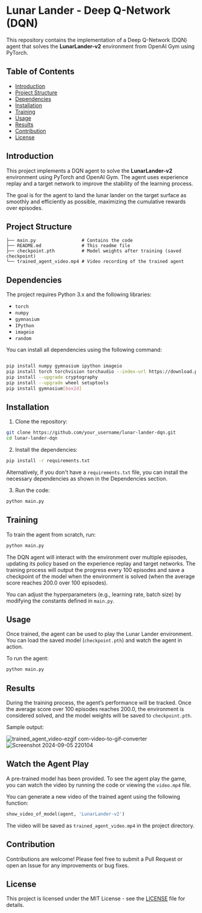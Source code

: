
# Lunar Lander - Deep Q-Network (DQN)

This repository contains the implementation of a Deep Q-Network (DQN) agent that solves the **LunarLander-v2** environment from OpenAI Gym using PyTorch.

## Table of Contents
- [Introduction](#introduction)
- [Project Structure](#project-structure)
- [Dependencies](#dependencies)
- [Installation](#installation)
- [Training](#training)
- [Usage](#usage)
- [Results](#results)
- [Contribution](#contribution)
- [License](#license)

## Introduction

This project implements a DQN agent to solve the **LunarLander-v2** environment using PyTorch and OpenAI Gym. The agent uses experience replay and a target network to improve the stability of the learning process.

The goal is for the agent to land the lunar lander on the target surface as smoothly and efficiently as possible, maximizing the cumulative rewards over episodes.

## Project Structure

```
├── main.py                 # Contains the code
├── README.md               # This readme file
├── checkpoint.pth          # Model weights after training (saved checkpoint)
└── trained_agent_video.mp4 # Video recording of the trained agent
```

## Dependencies

The project requires Python 3.x and the following libraries:

- `torch`
- `numpy`
- `gymnasium`
- `IPython`
- `imageio`
- `random`

You can install all dependencies using the following command:

```bash

pip install numpy gymnasium ipython imageio
pip install torch torchvision torchaudio --index-url https://download.pytorch.org/whl/cu124
pip install --upgrade cryptography
pip install --upgrade wheel setuptools
pip install gymnasium[box2d]


```

## Installation

1. Clone the repository:

```bash
git clone https://github.com/your_username/lunar-lander-dqn.git
cd lunar-lander-dqn
```

2. Install the dependencies:

```bash
pip install -r requirements.txt
```

Alternatively, if you don't have a `requirements.txt` file, you can install the necessary dependencies as shown in the Dependencies section.

3. Run the code:

```bash
python main.py
```

## Training

To train the agent from scratch, run:

```bash
python main.py
```

The DQN agent will interact with the environment over multiple episodes, updating its policy based on the experience replay and target networks. The training process will output the progress every 100 episodes and save a checkpoint of the model when the environment is solved (when the average score reaches 200.0 over 100 episodes).

You can adjust the hyperparameters (e.g., learning rate, batch size) by modifying the constants defined in `main.py`.

## Usage

Once trained, the agent can be used to play the Lunar Lander environment. You can load the saved model (`checkpoint.pth`) and watch the agent in action.

To run the agent:

```bash
python main.py 
```

## Results

During the training process, the agent’s performance will be tracked. Once the average score over 100 episodes reaches 200.0, the environment is considered solved, and the model weights will be saved to `checkpoint.pth`.

Sample output:

![trained_agent_video-ezgif com-video-to-gif-converter](https://github.com/user-attachments/assets/9f6f7f30-4c79-4661-82b1-50faa7c7ee7a)
![Screenshot 2024-09-05 220104](https://github.com/user-attachments/assets/6c27e4a6-3194-47ed-a0c8-565d6415e91c)


## Watch the Agent Play

A pre-trained model has been provided. To see the agent play the game, you can watch the video by running the code or viewing the `video.mp4` file.

You can generate a new video of the trained agent using the following function:

```python
show_video_of_model(agent, 'LunarLander-v2')
```

The video will be saved as `trained_agent_video.mp4` in the project directory.


## Contribution

Contributions are welcome! Please feel free to submit a Pull Request or open an Issue for any improvements or bug fixes.

## License

This project is licensed under the MIT License - see the [LICENSE](LICENSE) file for details.
